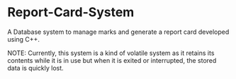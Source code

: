 # Report-Card-System
A Database system to manage marks and generate a report card developed using C++.

NOTE:
Currently, this system is a kind of volatile system as it retains its contents while it is in use but when it is exited or interrupted, the stored data is quickly lost.
